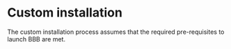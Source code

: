 # Custom installation

The custom installation process assumes that the required pre-requisites to launch
BBB are met.

